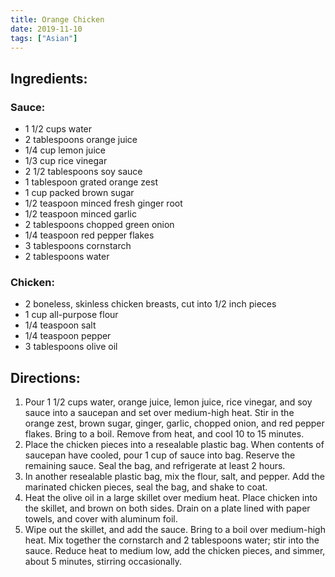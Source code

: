 ```yaml
---
title: Orange Chicken
date: 2019-11-10
tags: ["Asian"]
---
```


## Ingredients:

### Sauce:

* 1 1/2 cups water
* 2 tablespoons orange juice
* 1/4 cup lemon juice		
* 1/3 cup rice vinegar
* 2 1/2 tablespoons soy sauce
* 1 tablespoon grated orange zest
* 1 cup packed brown sugar
* 1/2 teaspoon minced fresh ginger root
* 1/2 teaspoon minced garlic
* 2 tablespoons chopped green onion
* 1/4 teaspoon red pepper flakes
* 3 tablespoons cornstarch
* 2 tablespoons water

### Chicken:

* 2 boneless, skinless chicken breasts, cut into 1/2 inch pieces
* 1 cup all-purpose flour
* 1/4 teaspoon salt
* 1/4 teaspoon pepper
* 3 tablespoons olive oil

## Directions: 

1.	Pour 1 1/2 cups water, orange juice, lemon juice, rice vinegar, and soy sauce into a saucepan and set over medium-high heat. Stir in the orange zest, brown sugar, ginger, garlic, chopped onion, and red pepper flakes. Bring to a boil. Remove from heat, and cool 10 to 15 minutes.
2.	Place the chicken pieces into a resealable plastic bag. When contents of saucepan have cooled, pour 1 cup of sauce into bag. Reserve the remaining sauce. Seal the bag, and refrigerate at least 2 hours.
3.	In another resealable plastic bag, mix the flour, salt, and pepper. Add the marinated chicken pieces, seal the bag, and shake to coat.
4.	Heat the olive oil in a large skillet over medium heat. Place chicken into the skillet, and brown on both sides. Drain on a plate lined with paper towels, and cover with aluminum foil.
5.	Wipe out the skillet, and add the sauce. Bring to a boil over medium-high heat. Mix together the cornstarch and 2 tablespoons water; stir into the sauce. Reduce heat to medium low, add the chicken pieces, and simmer, about 5 minutes, stirring occasionally.
